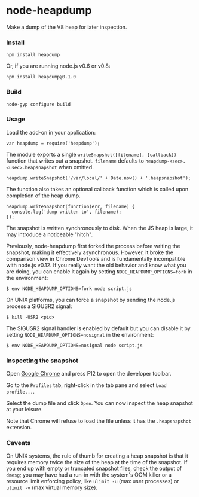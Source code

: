 node-heapdump
===

Make a dump of the V8 heap for later inspection.

### Install

    npm install heapdump

Or, if you are running node.js v0.6 or v0.8:

    npm install heapdump@0.1.0

### Build

    node-gyp configure build

### Usage

Load the add-on in your application:

    var heapdump = require('heapdump');

The module exports a single `writeSnapshot([filename], [callback])` function
that writes out a snapshot.  `filename` defaults to
`heapdump-<sec>.<usec>.heapsnapshot` when omitted.

    heapdump.writeSnapshot('/var/local/' + Date.now() + '.heapsnapshot');

The function also takes an optional callback function which is called upon
completion of the heap dump.

    heapdump.writeSnapshot(function(err, filename) {
      console.log('dump written to', filename);
    });

The snapshot is written synchronously to disk.  When the JS heap is large,
it may introduce a noticeable "hitch".

Previously, node-heapdump first forked the process before writing the snapshot,
making it effectively asynchronous.  However, it broke the comparison view in
Chrome DevTools and is fundamentally incompatible with node.js v0.12.  If you
really want the old behavior and know what you are doing, you can enable it
again by setting `NODE_HEAPDUMP_OPTIONS=fork` in the environment:

    $ env NODE_HEAPDUMP_OPTIONS=fork node script.js

On UNIX platforms, you can force a snapshot by sending the node.js process
a SIGUSR2 signal:

    $ kill -USR2 <pid>

The SIGUSR2 signal handler is enabled by default but you can disable it
by setting `NODE_HEAPDUMP_OPTIONS=nosignal` in the environment:

    $ env NODE_HEAPDUMP_OPTIONS=nosignal node script.js

### Inspecting the snapshot

Open [Google Chrome](https://www.google.com/intl/en/chrome/browser/) and
press F12 to open the developer toolbar.

Go to the `Profiles` tab, right-click in the tab pane and select
`Load profile...`.

Select the dump file and click `Open`.  You can now inspect the heap snapshot
at your leisure.

Note that Chrome will refuse to load the file unless it has the `.heapsnapshot`
extension.

### Caveats

On UNIX systems, the rule of thumb for creating a heap snapshot is that it
requires memory twice the size of the heap at the time of the snapshot.
If you end up with empty or truncated snapshot files, check the output of
`dmesg`; you may have had a run-in with the system's OOM killer or a resource
limit enforcing policy, like `ulimit -u` (max user processes) or `ulimit -v`
(max virtual memory size).
